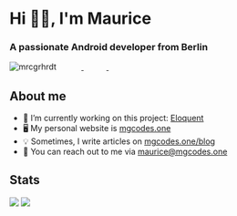 # Hi 👋🏼, I'm Maurice
### A passionate Android developer from Berlin

<div>
  <img src="https://komarev.com/ghpvc/?username=mrcgrhrdt&color=3DDC84&style=flat-square" alt="mrcgrhrdt"/>
  <a href="https://linkedin.com/in/maurice-gerhardt-840b39171" target="_blank">
    <img align="center" src="https://super.so/icon/dark/linkedin.svg" height="15" width="40"/>
  </a>
  <a href="https://twitter.com/mrcgrhrdt" target="_blank">
    <img align="center" src="https://super.so/icon/dark/twitter.svg" height="15" width="40"/>
  </a>
  <a href="https://instagram.com/mrcgrhrdt" target="_blank">
    <img align="center" src="https://super.so/icon/dark/instagram.svg" height="15" width="40"/>
  </a>
</div>

## About me
- 🔨 I’m currently working on this project: [Eloquent](https://github.com/Eloquent-Team/Eloquent-Android)
- 🖥 My personal website is [mgcodes.one](mgcodes.one)
- 💡 Sometimes, I write articles on [mgcodes.one/blog](https://mgcodes.one/blog)
- 💬 You can reach out to me via maurice@mgcodes.one

## Stats
<p align="left">
  <img src="https://github-readme-stats.vercel.app/api?username=mrcgrhrdt&show_icons=true" />
  <img src="https://github-readme-stats.vercel.app/api/top-langs/?username=mrcgrhrdt&layout=compact" />
</p>
